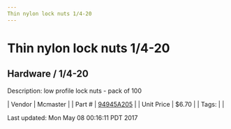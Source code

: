 ```yaml
---
Thin nylon lock nuts 1/4-20
---
```

# Thin nylon lock nuts 1/4-20
## Hardware / 1/4-20
Description: 	low profile lock nuts - pack of 100 

| Vendor | Mcmaster | 
| Part # | [94945A205](https://www.mcmaster.com/#94945A205) | 
| Unit Price | $6.70 | 
| Tags: |  | 

Last updated: Mon May 08 00:16:11 PDT 2017